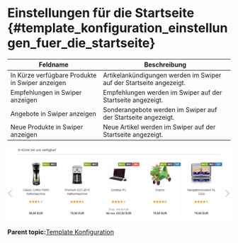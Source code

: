 # Einstellungen für die Startseite {#template_konfiguration_einstellungen_fuer_die_startseite}

|Feldname|Beschreibung|
|--------|------------|
|In Kürze verfügbare Produkte in Swiper anzeigen|Artikelankündigungen werden im Swiper auf der Startseite angezeigt.|
|Empfehlungen in Swiper anzeigen|Empfehlungen werden im Swiper auf der Startseite angezeigt.|
|Angebote in Swiper anzeigen|Sonderangebote werden im Swiper auf der Startseite angezeigt.|
|Neue Produkte in Swiper anzeigen|Neue Artikel werden im Swiper auf der Startseite angezeigt.|

![](Bilder/Abb157_ArtikelImSwiper.PNG "Artikel in einem Swiper")

**Parent topic:**[Template Konfiguration](10_2_3_Template_Konfiguration.md)

